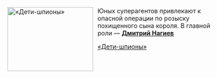 <!--2025-05-25 11:00:43-->
<div class="yb">
  <div class="rss kino_kino"><a href="https://www.kino-teatr.ru/video/49850/" title="«Дети-шпионы»"><img src="https://www.kino-teatr.ru/video/0/5/49850/poster.jpg" width="196" height="147" align="left" hspace="5" style="margin: 0px 10px 0px 5px" alt="«Дети-шпионы»"/></a>Юных суперагентов привлекают к опасной операции по розыску похищенного сына короля. В главной роли — <a href=https://www.kino-teatr.ru/kino/acter/m/ros/2995/bio/ target=_blank><strong>Дмитрий Нагиев</strong></a> <p class="titl"><a href="https://www.kino-teatr.ru/video/49850/">«Дети-шпионы»</a></p></div>
</div>
